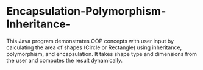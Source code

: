 # Encapsulation-Polymorphism-Inheritance-
This Java program demonstrates OOP concepts with user input by calculating the area of shapes (Circle or Rectangle) using inheritance, polymorphism, and encapsulation. It takes shape type and dimensions from the user and computes the result dynamically.

